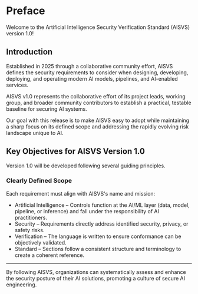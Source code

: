 # Preface

Welcome to the Artificial Intelligence Security Verification Standard (AISVS) version 1.0!

## Introduction

Established in 2025 through a collaborative community effort, AISVS defines the security requirements to consider when designing, developing, deploying, and operating modern AI models, pipelines, and AI-enabled services.

AISVS v1.0 represents the collaborative effort of its project leads, working group, and broader community contributors to establish a practical, testable baseline for securing AI systems.

Our goal with this release is to make AISVS easy to adopt while maintaining a sharp focus on its defined scope and addressing the rapidly evolving risk landscape unique to AI.

## Key Objectives for AISVS Version 1.0

Version 1.0 will be developed following several guiding principles.

### Clearly Defined Scope

Each requirement must align with AISVS's name and mission:

* Artificial Intelligence – Controls function at the AI/ML layer (data, model, pipeline, or inference) and fall under the responsibility of AI practitioners.
* Security – Requirements directly address identified security, privacy, or safety risks.
* Verification – The language is written to ensure conformance can be objectively validated.
* Standard – Sections follow a consistent structure and terminology to create a coherent reference.
  ​
---

By following AISVS, organizations can systematically assess and enhance the security posture of their AI solutions, promoting a culture of secure AI engineering.

